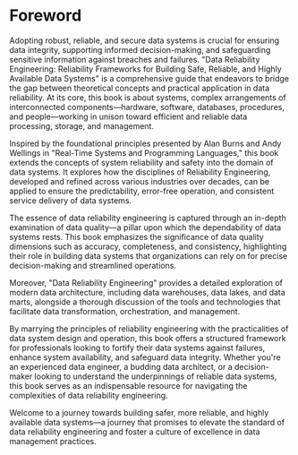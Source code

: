 # Foreword

Adopting robust, reliable, and secure data systems is crucial for ensuring data integrity, supporting informed decision-making, and safeguarding sensitive information against breaches and failures. "Data Reliability Engineering: Reliability Frameworks for Building Safe, Reliable, and Highly Available Data Systems" is a comprehensive guide that endeavors to bridge the gap between theoretical concepts and practical application in data reliability. At its core, this book is about systems, complex arrangements of interconnected components—hardware, software, databases, procedures, and people—working in unison toward efficient and reliable data processing, storage, and management.

Inspired by the foundational principles presented by Alan Burns and Andy Wellings in "Real-Time Systems and Programming Languages," this book extends the concepts of system reliability and safety into the domain of data systems. It explores how the disciplines of Reliability Engineering, developed and refined across various industries over decades, can be applied to ensure the predictability, error-free operation, and consistent service delivery of data systems.

The essence of data reliability engineering is captured through an in-depth examination of data quality—a pillar upon which the dependability of data systems rests. This book emphasizes the significance of data quality dimensions such as accuracy, completeness, and consistency, highlighting their role in building data systems that organizations can rely on for precise decision-making and streamlined operations.

Moreover, "Data Reliability Engineering" provides a detailed exploration of modern data architecture, including data warehouses, data lakes, and data marts, alongside a thorough discussion of the tools and technologies that facilitate data transformation, orchestration, and management.

By marrying the principles of reliability engineering with the practicalities of data system design and operation, this book offers a structured framework for professionals looking to fortify their data systems against failures, enhance system availability, and safeguard data integrity. Whether you're an experienced data engineer, a budding data architect, or a decision-maker looking to understand the underpinnings of reliable data systems, this book serves as an indispensable resource for navigating the complexities of data reliability engineering.

Welcome to a journey towards building safer, more reliable, and highly available data systems—a journey that promises to elevate the standard of data reliability engineering and foster a culture of excellence in data management practices.
